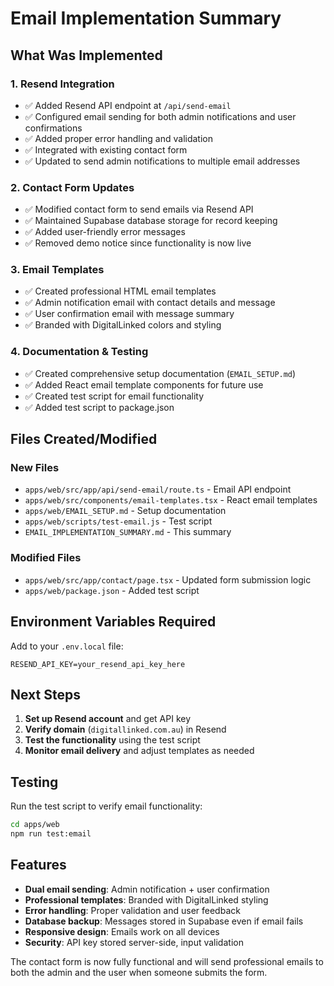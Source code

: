 # Email Implementation Summary

## What Was Implemented

### 1. Resend Integration
- ✅ Added Resend API endpoint at `/api/send-email`
- ✅ Configured email sending for both admin notifications and user confirmations
- ✅ Added proper error handling and validation
- ✅ Integrated with existing contact form
- ✅ Updated to send admin notifications to multiple email addresses

### 2. Contact Form Updates
- ✅ Modified contact form to send emails via Resend API
- ✅ Maintained Supabase database storage for record keeping
- ✅ Added user-friendly error messages
- ✅ Removed demo notice since functionality is now live

### 3. Email Templates
- ✅ Created professional HTML email templates
- ✅ Admin notification email with contact details and message
- ✅ User confirmation email with message summary
- ✅ Branded with DigitalLinked colors and styling

### 4. Documentation & Testing
- ✅ Created comprehensive setup documentation (`EMAIL_SETUP.md`)
- ✅ Added React email template components for future use
- ✅ Created test script for email functionality
- ✅ Added test script to package.json

## Files Created/Modified

### New Files
- `apps/web/src/app/api/send-email/route.ts` - Email API endpoint
- `apps/web/src/components/email-templates.tsx` - React email templates
- `apps/web/EMAIL_SETUP.md` - Setup documentation
- `apps/web/scripts/test-email.js` - Test script
- `EMAIL_IMPLEMENTATION_SUMMARY.md` - This summary

### Modified Files
- `apps/web/src/app/contact/page.tsx` - Updated form submission logic
- `apps/web/package.json` - Added test script

## Environment Variables Required

Add to your `.env.local` file:
```env
RESEND_API_KEY=your_resend_api_key_here
```

## Next Steps

1. **Set up Resend account** and get API key
2. **Verify domain** (`digitallinked.com.au`) in Resend
3. **Test the functionality** using the test script
4. **Monitor email delivery** and adjust templates as needed

## Testing

Run the test script to verify email functionality:
```bash
cd apps/web
npm run test:email
```

## Features

- **Dual email sending**: Admin notification + user confirmation
- **Professional templates**: Branded with DigitalLinked styling
- **Error handling**: Proper validation and user feedback
- **Database backup**: Messages stored in Supabase even if email fails
- **Responsive design**: Emails work on all devices
- **Security**: API key stored server-side, input validation

The contact form is now fully functional and will send professional emails to both the admin and the user when someone submits the form.
